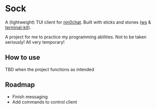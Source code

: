 # Sock

A (lightweight) TUI client for [nin0chat](https://chat.nin0.dev). Built with sticks and stones ([ws](https://www.npmjs.com/package/ws) & [terminal-kit](https://www.npmjs.com/package/terminal-kit)).

A project for me to practice my programming abilities. Not to be taken seriously! All very temporary!

## How to use

TBD when the project functions as intended

## Roadmap

- Finish messaging
- Add commands to control client